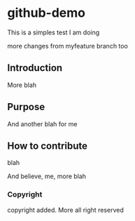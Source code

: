 # github-demo

This is a simples test I am doing

more changes from myfeature branch too

## Introduction

More blah

## Purpose

And another blah for me

## How to contribute

blah

And believe, me, more blah

### Copyright

copyright added. More all right reserved
